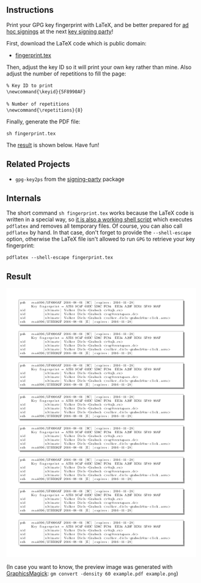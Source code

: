 ## Instructions

Print your GPG key fingerprint with LaTeX, and be better prepared for
[ad hoc signings](http://keysigning.org/methods/adhoc) at the next
[key signing party](https://en.wikipedia.org/wiki/Key_signing_party)!

First, download the LaTeX code which is public domain:

* [fingerprint.tex](fingerprint.tex)

Then, adjust the key ID so it will print your own key rather than mine.
Also adjust the number of repetitions to fill the page:

```
% Key ID to print
\newcommand{\keyid}{5F8990AF}

% Number of repetitions
\newcommand{\repetitions}{8}
```

Finally, generate the PDF file:

```
sh fingerprint.tex
```

The [result](#result) is shown below. Have fun!

## Related Projects

* `gpg-key2ps` from the [signing-party](https://packages.debian.org/sid/signing-party) package

## Internals

The short command `sh fingerprint.tex` works because the LaTeX code is
written in a special way, so
[it is also a working shell script](http://www.profv.de/literate-programming/)
which executes `pdflatex` and removes all temporary files.
Of course, you can also call `pdflatex` by hand. In that case, don't
forget to provide the `--shell-escape` option, otherwise the LaTeX file
isn't allowed to run `GPG` to retrieve your key fingerprint:

```
pdflatex --shell-escape fingerprint.tex
```

## Result

[![example.png](example.png)](example.pdf)

(In case you want to know, the preview image was generated with
[GraphicsMagick](http://www.graphicsmagick.org/):
`gm convert -density 60 example.pdf example.png`)
